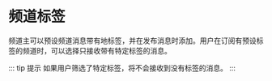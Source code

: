 # 频道标签

频道主可以预设频道消息带有地标签，并在发布消息时添加。用户在订阅有预设标签的频道时，可以选择只接收带有特定标签的消息。

<PhoneScreenshot src="/screenshots/channel-tags.png" alt="盯梢频道标签" />

::: tip 提示
如果用户筛选了特定标签，将不会接收到没有标签的消息。
:::

